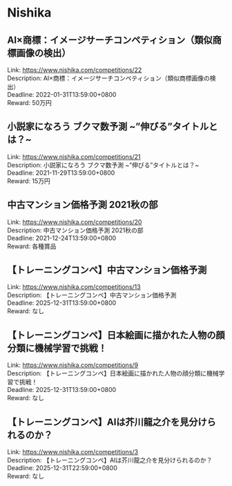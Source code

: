 # Nishika



## AI×商標：イメージサーチコンペティション（類似商標画像の検出）

Link: https://www.nishika.com/competitions/22  
Description: AI×商標：イメージサーチコンペティション（類似商標画像の検出）  
Deadline: 2022-01-31T13:59:00+0800  
Reward: 50万円  


## 小説家になろう ブクマ数予測 ~”伸びる”タイトルとは？~

Link: https://www.nishika.com/competitions/21  
Description: 小説家になろう ブクマ数予測 ~”伸びる”タイトルとは？~  
Deadline: 2021-11-29T13:59:00+0800  
Reward: 15万円  


## 中古マンション価格予測 2021秋の部

Link: https://www.nishika.com/competitions/20  
Description: 中古マンション価格予測 2021秋の部  
Deadline: 2021-12-24T13:59:00+0800  
Reward: 各種賞品  


## 【トレーニングコンペ】中古マンション価格予測

Link: https://www.nishika.com/competitions/13  
Description: 【トレーニングコンペ】中古マンション価格予測  
Deadline: 2025-12-31T13:59:00+0800  
Reward: なし  


## 【トレーニングコンペ】日本絵画に描かれた人物の顔分類に機械学習で挑戦！

Link: https://www.nishika.com/competitions/9  
Description: 【トレーニングコンペ】日本絵画に描かれた人物の顔分類に機械学習で挑戦！  
Deadline: 2025-12-31T13:59:00+0800  
Reward: なし  


## 【トレーニングコンペ】AIは芥川龍之介を見分けられるのか？

Link: https://www.nishika.com/competitions/3  
Description: 【トレーニングコンペ】AIは芥川龍之介を見分けられるのか？  
Deadline: 2025-12-31T22:59:00+0800  
Reward: なし  

